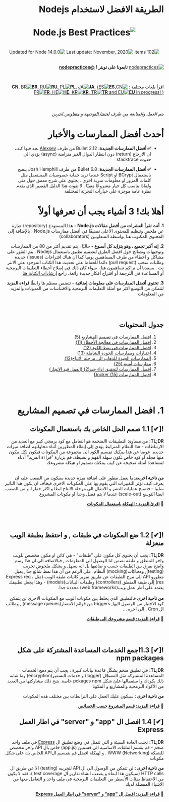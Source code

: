 <div dir="rtl">
<h1>الطريقة الافضل لاستخدام Nodejs</h1>

<h1 align="center">
  <img src="assets/images/banner-2.jpg" alt="Node.js Best Practices">
</h1>

<br/>

<div align="center">
  <img src="https://img.shields.io/badge/⚙%20Item%20count%20-%20102%20Best%20Practices-blue.svg" alt="102 items"> <img src="https://img.shields.io/badge/%F0%9F%93%85%20Last%20update%20-%20December%2012%202020-green.svg" alt="Last update: November, 2020"> <img src="https://img.shields.io/badge/ %E2%9C%94%20Updated%20For%20Version%20-%20Node%2014.0.0-brightgreen.svg" alt="Updated for Node 14.0.0">
</div>

<br/>

[![nodepractices](/assets/images/twitter-s.png)](https://twitter.com/nodepractices/) **تابعونا على تويتر !** [**@nodepractices**](https://twitter.com/nodepractices/)

<br/>

اقرأ بلغات مختلفة :  [![CN](/assets/flags/CN.png)**CN**](/README.chinese.md), [![BR](/assets/flags/BR.png)**BR**](/README.brazilian-portuguese.md), [![RU](/assets/flags/RU.png)**RU**](/README.russian.md), [![PL](/assets/flags/PL.png)**PL**](/README.polish.md), [![JA](/assets/flags/JA.png)**JA**](/README.japanese.md), [(![ES](/assets/flags/ES.png)**ES**, ![FR](/assets/flags/FR.png)**FR**, ![HE](/assets/flags/HE.png)**HE**, ![KR](/assets/flags/KR.png)**KR**, ![TR](/assets/flags/TR.png)**TR** and ![EU](/assets/flags/EU.png)**EU** in progress! )](#translations)

<br/>

###### يتم العمل  والمتابعة  من طرف [لجنتنا التوجيهة](#steering-committee)  و [متعاونين اخرين](#collaborators)


<h1>أحدث أفضل الممارسات والأخبار</h1>

- **✅  أفضل الممارسات الجديدة:** Bullet 2.12 من طرف [Alexsey](https://github.com/Alexsey) 
نجد فيها كيف ان الارجاع (return) دون انتظار الدوال الغير متزامنة (async) يؤدي   الى حدوث stacktrace

- **✅  أفضل الممارسات الجديدة:** Bullet 6.8 من طرف Josh Hemphill ينصح باستعمال  BCrypt او Script   عندما تريد حماية خصوصيات المستعمل مثل   كلمات المرور او معلومات سرية اخرى 
. يحتوي على شرح معمق حول متى ولماذا يناسب كل خيار مشروعًا معينًا
. لا تفوت هذا الدليل القصير الذي يقدم نظرة عامة موجزة على خيارات التجزئة المختلفة

<h1>أهلا بك! 3 أشياء يجب أن تعرفها أولاً</h1>

**1. أنت تقرأ العشرات من أفضل مقالات Node.js -** هذا المستودع (repository) عبارة عن ملخص وتنظيم للمحتوى الأعلى تصنيفًا في أفضل ممارسات Node.js ، بالإضافة إلى المحتوى المكتوب هنا بواسطة المتعاونين (collaborators)

**2. إنه أكبر تجميع ، وهو يتزايد كل أسبوع -** حاليًا ، يتم تقديم أكثر من 80 من  الممارسات وتوجيهات ونصائح حول افضل الطرق لتصميم تطبيق باستعمال Nodejs   . يتم العثور على مشاكل و اخطاء من طرف المساهمين  يوميا كما ان هناك  اقتراحات (issues)  جديدة وطلبات سحب (pull request)  دائما للحفاظ على تحديث هذا الكتاب الموجود على الانتر نت . يسعدنا أن نراكم تساهمون هنا ، سواء كان ذلك في إصلاح أخطاء التعليمات البرمجية أو المساعدة في الترجمة أو اقتراح أفكار جديدة رائعة. راجع [إرشادات الكتابة هنا](/.Operations/Writing-guidelines.md)

**3. تحتوي أفضل الممارسات على معلومات إضافية -** تتضمن معظم ها رابطًا **قراءة المزيد** لتتمكن من التوسع اكثر  مع أمثلة التعليمات البرمجية والاقتباسات من المدونات  والمزيد من المعلومات

<br/><br/>

## جدول المحتويات
1. [افضل الممارسات في تصميم المشاريع (5) ](#1-project-structure-practices)
2. [افضل الممارسات في معالجة الأخطاء (11)](#2-error-handling-practices)
3. [افضل الممارسات في نمط الكود (12)](#3-code-style-practices)
4. [اختبارات وممارسات الجودة الشاملة (13) ](#4-testing-and-overall-quality-practices)
5. [الممارسات الجيدة للذهاب الى مرحلة الانتاج(13)](#5-going-to-production-practices)
6. [ممارسات أمنية (25)](#6-security-best-practices)
7. [افضل الممارسات لتحقيق اداء جيد(2) (العمل قيد الانجاز)](#7-draft-performance-best-practices)
8. [افضل الممارسات Docker (15)](#8-docker-best-practices)

<br/><br/>

<h1 id="1-project-structure-practices">1. افضل الممارسات في تصميم المشاريع</h1>
<h2>![✔] 1.1 صمم الحل الخاص بك باستعمال المكونات</h2>
<b>TL;DR:</b>  من مساوئ التطبيقات االضخمة هو التعامل مع كود برمجي كبير مع العديد من الارتباطات -  هذا النظام المترابط  يؤدي إلى  إبطاء المطورين أثناء محاولتهم اضافة  ميزات جديدة. عوضا عن هذا يمكنك تقسيم الكود الى مجموعة من المكونات فيكون لكل مكون منها  مجلد او كود  خاص تكون سهلة الفهم و بسيطة. قم بزيارة "قراءة المزيد" أدناه لمشاهدة أمثلة صحيحة عن كيف يمكنك تصميم او هيكلة مشروعك
<br></br>

<b>من ناحية اخرى</b>عندما يعمل مطور على اضافة ميزة جديدة سيكون من الصعب عليه ان يعرف كيف تؤثر التغييرات التي يقوم بها على المكونات الاخرى فيخاف ان يكون هدا التاثير سلبيا - فتصبح عمليات النشر و الانتقال الى مرحلة الانتاج ابطا و اكثر خطرا. و من الصعب ايضا التوسع (scale-out) عندما لا يتم فصل وحدا او مكونات المشروع

🔗 [**اقرئ المزيد : الهيكلة باستعمال المكونات**](/sections/projectstructre/breakintcomponents.arabic.md)

<br></br>
<h2>![✔] 1.2 ضع المكونات في طبقات , و احتفظ بطبقة الويب منعزلة</h2>

<b>TL;DR: </b>يجب أن يحتوي كل مكون على "طبقات"  - هي كائن  او مكون مخصص للويب واخر للمنطق و طبقة تضمن لنا الوصول الى المعلومات , فبالاضافة الى ان هذا رسم واضح يفرق بين الطبقات حسب و ضائفها بل انه يسهل و بشكل ملحوض تجريب (testing), ومحاكات(mocking)  النظام.  على الرغم من أن هذا نمط شائع جدًا, يميل مطورو API إلى مزج الطبقات عن طريق تمرير كائنات طبقة الويب (مثل Express req ، res) إلى طبقة المنطق (controllers) وطبقات البيانات(models) - وهذا يجعل تطبيقك يعتمد على أطر عمل ويب(web frameworks) محددة جدا.
<br></br>
<b>من ناحية اخرى</b> فالتطبيق الذي يخلط بين مكونات الويب مع المكونات الاخرى لن يتمكن كود الاختبار من الوصول اليها, triggers من قوائم الانتضار(message queues) , وظائف ال Cron , الى اخره ...


🔗 [**قراءة المزيد: قسم مشروعك الى طبقات**](/sections/projectstructre/createlayers.arabic.md)

<br></br> 

<h2>![✔] 1.3اجمع الخدمات المساعدة المشتركة على شكل npm packages</h2>

<b>TL;DR:</b> في تطبيق ضخم يشكّل قاعدة بيانات كبيرة ، يجب أن يتم دمج الخدمات المساعدة المشتركة  مثل المسجّل (logger) و خدمات التشفير(encryption)  وما شابه ذلك بكودك وا ستعمالها علئ شكل  pckages npm خاصة. يتيح ذلك مشاركتها بين العديد من  الاكواد البرمجية والمشاريع و المكونا

 <b> من ناحية اخرى : </b>  سيكون عليك العمل على الترابطات بين مختلف هذه المكونات 

  🔗 [**قراءة المزيد:  قسم  المشروع حسب الخصائص**](/sections/projectstructre/createlayers.arabic.md)

<h2> [✔] 1.4 افصل  ال "app" و "server" في اطار العمل Express </h2>

**TL;DR:** تجنب العادة السيئة و التي تتمثل في وضع تطبيق ال [Express](https://expressjs.com/) في ملف واحد ضخم - قم بقسم الملفات الاساسية الى قسمين (app.js) خاص بال API واخر مخصص للشبكة (Networking) WWW . و لهيكلة افضل قم  بتقسيم  الAPI الخاص بك على شكل مكونات

 <b> من ناحية اخرى : </b>  لن تتمكن من الوصول الى ال API  لتجريبه (testing)  الا عن طريق  ال HTTP calls (سيكون هذا ابطء و يصعب انشاء تقارير ال test coverage  ).  فقد لا يكون من  الاحتفاظ بمئات الأسطر من التعليمات البرمجية في ملف واحد و التعامل معها من الاشياء المفضلة لديك

 🔗 [**قراءة المزيد: افصل  ال "app" و "server" في اطار العمل Express**](/sections/projectstructre/separateexpress.md) 
</div>